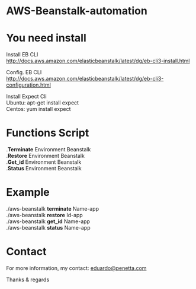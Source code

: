 # AWS-Beanstalk-automation


# You need install

Install EB CLI <BR>
http://docs.aws.amazon.com/elasticbeanstalk/latest/dg/eb-cli3-install.html <br>

Config. EB CLI <br>
http://docs.aws.amazon.com/elasticbeanstalk/latest/dg/eb-cli3-configuration.html <br>

Install Expect Cli <BR>
Ubuntu: apt-get install expect<br>
Centos: yum install expect<br>

# Functions Script

  .<b>Terminate</b> Environment Beanstalk<br>
  .<b>Restore</b> Environment Beanstalk<br>
  .<b>Get_id</b> Environment Beanstalk<br>
  .<b>Status</b> Environment Beanstalk<br>

# Example

  ./aws-beanstalk <b>terminate</b> Name-app<br>
  ./aws-beanstalk <b>restore</b> Id-app<br>
  ./aws-beanstalk <b>get_id</b> Name-app<br>
  ./aws-beanstalk <b>status</b> Name-app<br>
  

# Contact

For more information, my contact: eduardo@penetta.com

Thanks & regards
